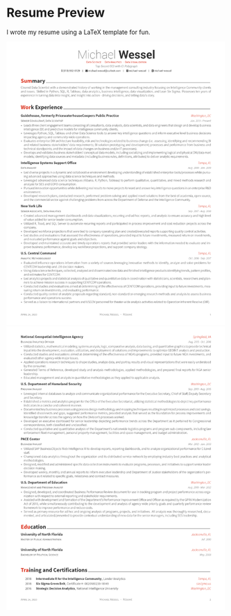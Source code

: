 # Resume Preview
I wrote my resume using a LaTeX template for fun.

 ![resume-0](https://github.com/michael-wessel/latex_resume/blob/master/static/resume-0.png)
 ![resume-1](https://github.com/michael-wessel/latex_resume/blob/master/static/resume-1.png)